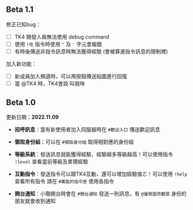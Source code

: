 ## Beta 1.1
<!-- 更新日期：2022.11.15 -->

修正已知bug：
- [ ] TK4 開發人員無法使用 debug command
- [ ] 使用 `!吃` 指令時使用 `"` 及 `'` 字元會報錯
- [ ] 有時後傳送非指令訊息時無法獲得經驗 (會被算進指令訊息的限制裡)

加入新功能：
- [ ] 新成員加入頻道時，可以用按鈕傳送貼圖進行回復
- [ ] 當 @TK4 時，TK4會說 叫我咪

## Beta 1.0
更新日期：**2022.11.09**

* **招呼訊息**：當有新使用者加入伺服器時在 `#歡迎入口` 傳送歡迎訊息

* **領取身份組**：可以在 `#領取身分組` 取得相對應的身份組

* **等級系統**：發送訊息就能獲得經驗，經驗越多等級越高！可以使用指令 `!level` 查看當前等級及累積經驗

* **互動指令**：發送指令可以跟TK4互動，還可以增加經驗值ㄛ！可以使用 `!help` 查看所有指令
請在 `#萬能的指令室` 使用各指令

* **開台通知**：小徹開台時會在 `#開台通知` 發送一則訊息，有 `@優質圖奇觀眾` 身份的朋友就會收到通知

